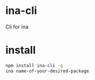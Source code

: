 # ina-cli
Cli for ina

# install

```bash
npm install ina-cli -g
ina name-of-your-desired-package
```
